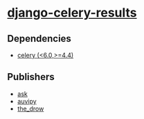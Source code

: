 # [django-celery-results](https://pypi.org/project/django-celery-results)

## Dependencies
- [celery (<6.0,>=4.4)](packages/c/celery.md)



## Publishers
- [ask](https://pypi.org/user/ask)
- [auvipy](https://pypi.org/user/auvipy)
- [the_drow](https://pypi.org/user/the_drow)

